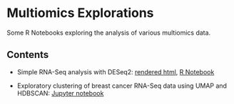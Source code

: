 # Multiomics Explorations

Some R Notebooks exploring the analysis of various multiomics data.

## Contents

* Simple RNA-Seq analysis with DESeq2: [rendered html](https://htmlpreview.github.io/?https://github.com/sthorn/multiomics-explorations/blob/master/simple_RNA_seq_analysis.nb.html), [R Notebook](https://github.com/sthorn/multiomics-explorations/blob/master/simple_RNA_seq_analysis.Rmd)

* Exploratory clustering of breast cancer RNA-Seq data using UMAP and HDBSCAN: [Jupyter notebook](https://github.com/sthorn/multiomics-explorations/blob/master/clustering_breast_cancer_RNA_seq.ipynb)
